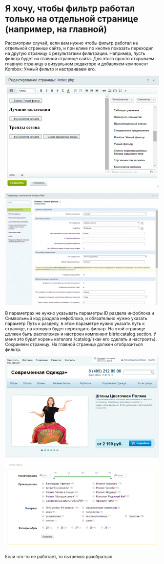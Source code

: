 # Я хочу, чтобы фильтр работал только на отдельной странице (например, на главной)

Рассмотрим случай, если вам нужно чтобы фильтр работал на отдельной странице сайта, и при клике по кнопке показать переходил на другую страницу с результатами фильтрации. Например, пусть фильтр будет на главной странице сайта. Для этого просто открываем главную страницу в визуальном редакторе и добавляем компонент Kombox: Умный фильтр и настраиваем его.

![](img_md/42d7de59ab70a4e0ff24243c776352bf.png)

![](img_md/a464207b38da666465a2c85f0218bf64.png)

В параметрах не нужно указывать параметры ID раздела инфоблока и Символьный код раздела инфоблока, и обязательно нужно указать параметр Путь к разделу, в этом параметре нужно указать путь к странице, на которую будет переходить фильтр. На этой странице должен быть расположен и настроен компонент bitrix:catalog.section. У меня это будет корень каталога /catalog/ (как его сделать и настроить). Сохраняем страницу. На главной странице должен отобразиться фильтр.

![](img_md/111c3a1d2d9118a454ea78a8d74c18bb.png)

Если что-то не работает, то пытаемся разобраться.